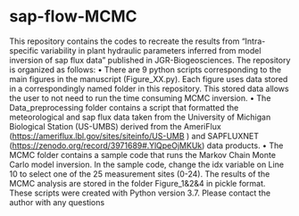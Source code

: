 # sap-flow-MCMC
This repository contains the codes to recreate the results from “Intra-specific variability in plant hydraulic parameters inferred from model inversion of sap flux data” published in JGR-Biogeosciences. The repository is organized as follows:
•	There are 9 python scripts corresponding to the main figures in the manuscript (Figure_XX.py).  Each figure uses data stored in a correspondingly named folder in this repository.  This stored data allows the user to not need to run the time consuming MCMC inversion.
•	The Data_preprocessing folder contains a script that formatted the meteorological and sap flux data taken from the University of Michigan Biological Station (US-UMBS) derived from the AmeriFlux (https://ameriflux.lbl.gov/sites/siteinfo/US-UMB ) and SAPFLUXNET (https://zenodo.org/record/3971689#.YlQpeOjMKUk) data products.
•	The MCMC folder contains a sample code that runs the Markov Chain Monte Carlo model inversion.  In the sample code, change the idx variable on Line 10 to select one of the 25 measurement sites (0-24). The results of the MCMC analysis are stored in the folder Figure_1&2&4  in pickle format.
These scripts were created with Python version 3.7.  Please contact the author with any questions
